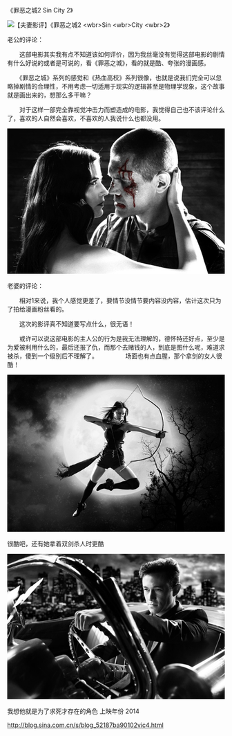 《罪恶之城2 Sin City 2》

			
<img src="http://simg.sinajs.cn/blog7style/images/common/sg_trans.gif" real_src="http://s16.sinaimg.cn/mw690/001vda4xzy6Q6jhe78zef&690" width="407" height="600" name="image_operate_50791424334918447" alt="【夫妻影评】《罪恶之城2 &lt;wbr&gt;Sin &lt;wbr&gt;City &lt;wbr&gt;2》" title="【夫妻影评】《罪恶之城2 &lt;wbr&gt;Sin &lt;wbr&gt;City &lt;wbr&gt;2》">

老公的评论：


　　这部电影其实我有点不知道该如何评价，因为我丝毫没有觉得这部电影的剧情有什么好说的或者是可说的，看《罪恶之城》，看的就是酷、夸张的漫画感。


　　《罪恶之城》系列的感觉和《热血高校》系列很像，也就是说我们完全可以忽略掉剧情的合理性，不用考虑一切适用于现实的逻辑甚至是物理学现象，这个故事就是画出来的，想那么多干嘛？


　　对于这样一部完全靠视觉冲击力而塑造成的电影，我觉得自己也不该评论什么了，喜欢的人自然会喜欢，不喜欢的人我说什么也都没用。

![](./img/001vda4xzy6Q6jjiW3I8e&690.jpg)


老婆的评论：

　　相对1来说，我个人感觉更差了，要情节没情节要内容没内容，估计这次只为了拍给漫画粉丝看的。

　　这次的影评真不知道要写点什么，很无语！


　　或许可以说这部电影的主人公的行为是我无法理解的，德怀特还好点，至少是为爱被利用什么的，最后还报了仇，而那个去赌钱的人，到底是图什么呢，难道求被杀，傻到一个级别后不理解了。
　　
　　场面也有点血腥，那个拿剑的女人很酷！


![](./img/001vda4xzy6Q6jpsyKMac&690.jpg)

很酷吧，还有她拿着双剑杀人时更酷

![](./img/001vda4xzy6Q6jpNcEE30&690.jpg)

我想他就是为了求死才存在的角色
上映年份 2014							
		
http://blog.sina.com.cn/s/blog_52187ba90102vic4.html
